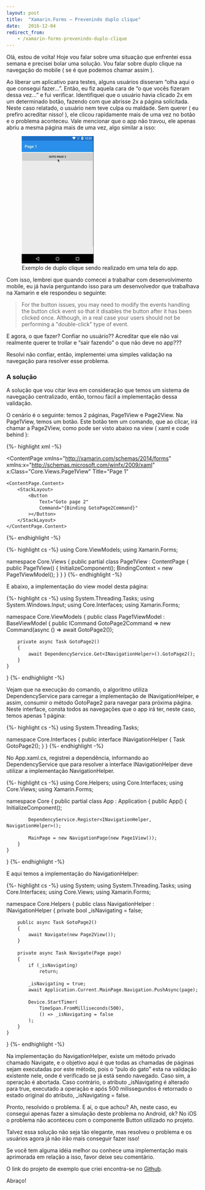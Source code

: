 ```yaml
---
layout: post
title:  "Xamarin.Forms – Prevenindo duplo clique"
date:   2016-12-04
redirect_from:
    - /xamarin-forms-prevenindo-duplo-clique
---
```


<p class="intro"><span class="dropcap">O</span>lá, estou de volta! Hoje vou falar sobre uma situação que enfrentei essa semana e precisei bolar uma solução. Vou falar sobre duplo clique na navegação do mobile ( se é que podemos chamar assim ).</p>

Ao liberar um aplicativo para testes, alguns usuários disseram “olha aqui o que consegui fazer…”. Então, eu fiz aquela cara de “o que vocês fizeram dessa vez…” e fui verificar. Identifiquei que o usuário havia clicado 2x em um determinado botão, fazendo com que abrisse 2x a página solicitada. Neste caso relatado, o usuário nem teve culpa ou maldade. Sem querer ( eu prefiro acreditar nisso! ), ele clicou rapidamente mais de uma vez no botão e o problema aconteceu. Vale mencionar que o app não travou, ele apenas abriu a mesma página mais de uma vez, algo similar a isso:

<figure>
	<img src="/assets/img/duplo-clique-app-mobile.gif" alt="Exemplo de duplo clique sendo realizado em uma tela do app."> 
	<figcaption>Exemplo de duplo clique sendo realizado em uma tela do app.</figcaption>
</figure>

Com isso, lembrei que quando comecei a trabalhar com desenvolvimento mobile, eu já havia perguntando isso para um desenvolvedor que trabalhava na Xamarin e ele respondeu o seguinte:

<blockquote>For the button issues, you may need to modify the events handling the button click event so that it disables the button after it has been clicked once. Although, in a real case your users should not be performing a "double-click" type of event.</blockquote>

E agora, o que fazer? Confiar no usuário?? Acreditar que ele não vai realmente querer te trollar e “sair fazendo” o que não deve no app???

Resolvi não confiar, então, implementei uma simples validação na navegação para resolver esse problema.

### A solução

A solução que vou citar leva em consideração que temos um sistema de navegação centralizado, então, tornou fácil a implementação dessa validação.

O cenário é o seguinte: temos 2 páginas, Page1View e Page2View. Na Page1View, temos um botão. Este botão tem um comando, que ao clicar, irá chamar a Page2View, como pode ser visto abaixo na view ( xaml e code behind ):

{%- highlight xml -%}
<?xml version="1.0" encoding="UTF-8"?>
<ContentPage 
    xmlns="http://xamarin.com/schemas/2014/forms" 
    xmlns:x="http://schemas.microsoft.com/winfx/2009/xaml" 
    x:Class="Core.Views.Page1View"
    Title="Page 1"
>
    <ContentPage.Content>
        <StackLayout>
            <Button
                Text="Goto page 2"
                Command="{Binding GotoPage2Command}"
            ></Button>
        </StackLayout>
    </ContentPage.Content>
</ContentPage>
{%- endhighlight -%}

{%- highlight cs -%}
using Core.ViewModels;
using Xamarin.Forms;

namespace Core.Views
{
    public partial class Page1View : ContentPage
    {
        public Page1View()
        {
            InitializeComponent();
            BindingContext = new Page1ViewModel();
        }
    }
}
{%- endhighlight -%}

E abaixo, a implementação do view model desta página:

{%- highlight cs -%}
using System.Threading.Tasks;
using System.Windows.Input;
using Core.Interfaces;
using Xamarin.Forms;

namespace Core.ViewModels
{
    public class Page1ViewModel : BaseViewModel
    {
        public ICommand GotoPage2Command => new Command(async () => await GotoPage2());

        private async Task GotoPage2()
        {
            await DependencyService.Get<INavigationHelper>().GotoPage2();
        }
    }
}
{%- endhighlight -%}

Vejam que na execução do comando, o algoritmo utiliza DependencyService para carregar a implementação de INavigationHelper, e assim, consumir o método GotoPage2 para navegar para próxima página. Neste interface, consta todos as navegações que o app irá ter, neste caso, temos apenas 1 página:

{%- highlight cs -%}
using System.Threading.Tasks;

namespace Core.Interfaces
{
    public interface INavigationHelper
    {
        Task GotoPage2();
    }
}
{%- endhighlight -%}

No App.xaml.cs, registrei a dependência, informando ao DependencyService que para resolver a interface INavigationHelper deve utilizar a implementação NavigationHelper.

{%- highlight cs -%}
using Core.Helpers;
using Core.Interfaces;
using Core.Views;
using Xamarin.Forms;

namespace Core
{
    public partial class App : Application
    {
        public App()
        {
            InitializeComponent();

            DependencyService.Register<INavigationHelper, NavigationHelper>();

            MainPage = new NavigationPage(new Page1View());
        }
    }
}
{%- endhighlight -%}

E aqui temos a implementação do NavigationHelper:

{%- highlight cs -%}
using System;
using System.Threading.Tasks;
using Core.Interfaces;
using Core.Views;
using Xamarin.Forms;

namespace Core.Helpers
{
    public class NavigationHelper : INavigationHelper
    {
        private bool _isNavigating = false;

        public async Task GotoPage2()
        {
            await Navigate(new Page2View());
        }

        private async Task Navigate(Page page)
        {
            if (_isNavigating)
                return;

            _isNavigating = true;
            await Application.Current.MainPage.Navigation.PushAsync(page);

            Device.StartTimer(
                TimeSpan.FromMilliseconds(500), 
                () => _isNavigating = false
            );
        }
    }
}
{%- endhighlight -%}

Na implementação do NavigationHelper, existe um método privado chamado Navigate, e o objetivo aqui é que todas as chamadas de páginas sejam executadas por este método, pois o “pulo do gato” esta na validação existente nele, onde é verificado se já está sendo navegado. Caso sim, a operação é abortada. Caso contrário, o atributo _isNavigating é alterado para true, executado a operação e após 500 milissegundos é retornado o estado original do atributo, _isNavigating = false.

Pronto, resolvido o problema. E aí, o que achou? Ah, neste caso, eu consegui apenas fazer a simulação deste problema no Android, ok? No iOS o problema não aconteceu com o componente Button utilizado no projeto.

Talvez essa solução não seja tão elegante, mas resolveu o problema e os usuários agora já não irão mais conseguir fazer isso!

Se você tem alguma idéia melhor ou conhece uma implementação mais aprimorada em relação a isso, favor deixe seu comentário.

O link do projeto de exemplo que criei encontra-se no [Github][projeto].

Abraço!

[projeto]: https://github.com/ionixjunior/XFNavigation